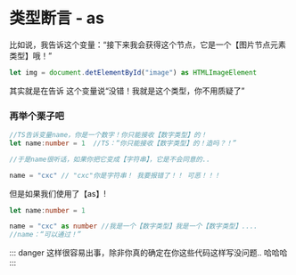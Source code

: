 # 类型断言 - as

比如说，我告诉这个变量：“接下来我会获得这个节点，它是一个【图片节点元素类型】哦！”
```ts
let img = document.detElementById("image") as HTMLImageElement
```
其实就是在告诉 这个变量说“没错！我就是这个类型，你不用质疑了”

### 再举个栗子吧

```ts
//TS告诉变量name，你是一个数字！你只能接收【数字类型】的！
let name:number = 1  //TS：“你只能接收【数字类型】的！造吗？！”

//于是name很听话，如果你把它变成【字符串】，它是不会同意的.. 

name = "cxc" // "cxc"你是字符串！ 我要报错了！！ 可恶！！！
```

但是如果我们使用了【as】!
```ts
let name:number = 1

name = "cxc" as number //我是一个【数字类型】我是一个【数字类型】....
//name：“可以通过！”
```


::: danger 
这样很容易出事，除非你真的确定在你这些代码这样写没问题.. 哈哈哈 
:::